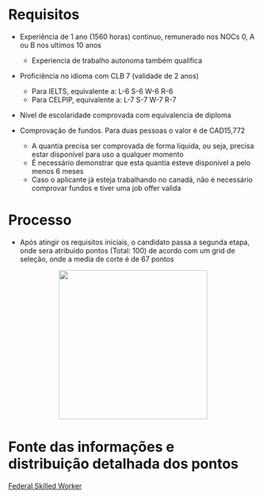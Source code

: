 # Requisitos
  
  * Experiência de 1 ano (1560 horas) continuo, remunerado nos NOCs 0, A ou B nos ultimos 10 anos
    * Experiencia de trabalho autonoma também qualifica
  
  * Proficiência no idioma com CLB 7 (validade de 2 anos)
    * Para IELTS, equivalente a: L-6 S-6 W-6 R-6
    * Para CELPIP, equivalente a: L-7 S-7 W-7 R-7
    
  * Nível de escolaridade comprovada com equivalencia de diploma
  
  * Comprovação de fundos. Para duas pessoas o valor é de CAD15,772
    * A quantia precisa ser comprovada de forma líquida, ou seja, precisa estar disponível para uso a qualquer momento
    * É necessário demonstrar que esta quantia esteve disponível a pelo menos 6 meses
    * Caso o aplicante já esteja trabalhando no canadá, não é necessário comprovar fundos e tiver uma job offer valida
    
    
# Processo
  * Após atingir os requisitos iniciais, o candidato passa a segunda etapa, onde sera atribuido pontos (Total: 100) de acordo
    com um grid de seleção, onde a media de corte é de 67 pontos


<div align="center">
<img src="https://user-images.githubusercontent.com/35180035/66935778-0165bb80-f013-11e9-85a7-b4679fbcca38.png"
height="300">
</div>  


# Fonte das informações e distribuição detalhada dos pontos
[Federal Skilled Worker](https://www.youtube.com/watch?v=6BOvOwg4Suo)
